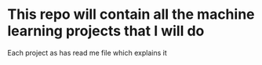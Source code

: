 # This repo will contain all the machine learning projects that I will do

Each project as has read me file which explains it
